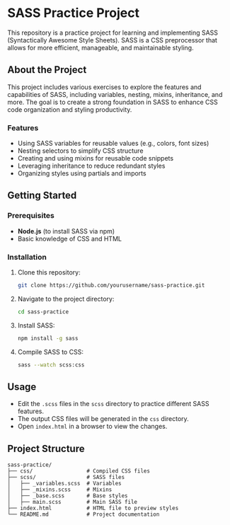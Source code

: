 # SASS Practice Project

This repository is a practice project for learning and implementing SASS (Syntactically Awesome Style Sheets). SASS is a CSS preprocessor that allows for more efficient, manageable, and maintainable styling.

## About the Project

This project includes various exercises to explore the features and capabilities of SASS, including variables, nesting, mixins, inheritance, and more. The goal is to create a strong foundation in SASS to enhance CSS code organization and styling productivity.

### Features

- Using SASS variables for reusable values (e.g., colors, font sizes)
- Nesting selectors to simplify CSS structure
- Creating and using mixins for reusable code snippets
- Leveraging inheritance to reduce redundant styles
- Organizing styles using partials and imports

## Getting Started

### Prerequisites

- **Node.js** (to install SASS via npm)
- Basic knowledge of CSS and HTML

### Installation

1. Clone this repository:

   ```bash
   git clone https://github.com/yourusername/sass-practice.git
   ```

2. Navigate to the project directory:

   ```bash
   cd sass-practice
   ```

3. Install SASS:

   ```bash
   npm install -g sass
   ```

4. Compile SASS to CSS:

   ```bash
   sass --watch scss:css
   ```

## Usage

- Edit the `.scss` files in the `scss` directory to practice different SASS features.
- The output CSS files will be generated in the `css` directory.
- Open `index.html` in a browser to view the changes.

## Project Structure

```plaintext
sass-practice/
├── css/                 # Compiled CSS files
├── scss/                # SASS files
│   ├── _variables.scss  # Variables
│   ├── _mixins.scss     # Mixins
│   ├── _base.scss       # Base styles
│   ├── main.scss        # Main SASS file
├── index.html           # HTML file to preview styles
└── README.md            # Project documentation
```
